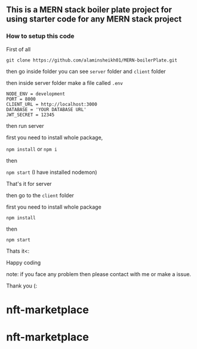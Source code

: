 ## This is a MERN stack boiler plate project for using starter code for any MERN stack project

### How to setup this code

First of all 
```
git clone https://github.com/alaminsheikh01/MERN-boilerPlate.git
```
then go inside folder you can see `server` folder and `client` folder

then inside server folder make a file called `.env`

```
NODE_ENV = development
PORT = 8000
CLIENT_URL = http://localhost:3000
DATABASE = 'YOUR DATABASE URL'
JWT_SECRET = 12345

```

then run server

first you need to install whole package,

`npm install` or `npm i`

then

`npm start` (I have installed nodemon)

That's it for server

then go to the `client` folder

first you need to install whole package 

`npm install`

then 

`npm start`

Thats it<:

Happy coding

note: if you face any problem then please contact with me or make a issue.

Thank you (:
# nft-marketplace
# nft-marketplace
